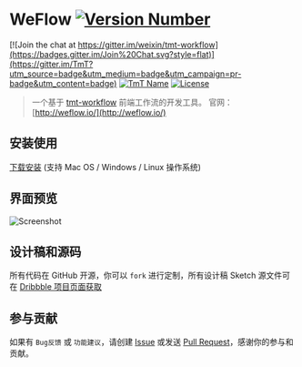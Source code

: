 # WeFlow [![Version Number](https://img.shields.io/github/release/weixin/WeFlow.svg?style=flat)](https://github.com/weixin/WeFlow/ "Version Number")

[![Join the chat at https://gitter.im/weixin/tmt-workflow](https://badges.gitter.im/Join%20Chat.svg?style=flat)](https://gitter.im/TmT?utm_source=badge&utm_medium=badge&utm_campaign=pr-badge&utm_content=badge)
[![TmT Name](https://img.shields.io/badge/Team-TmT-brightgreen.svg?style=flat)](https://github.com/orgs/TmT/people "Tencent Moe Team") 
[![License](https://img.shields.io/badge/license-MIT-blue.svg?style=flat)](http://opensource.org/licenses/MIT "Feel free to contribute.") 

> 一个基于 [tmt-workflow](https://github.com/weixin/tmt-workflow) 前端工作流的开发工具。
> 官网：[http://weflow.io/](http://weflow.io/)

## 安装使用

[下载安装](https://github.com/weixin/WeFlow/releases)
(支持 Mac OS / Windows / Linux 操作系统)

## 界面预览

![Screenshot](http://ww2.sinaimg.cn/large/644eac00jw1f4hedcpqvsj21e01fednq.jpg)

## 设计稿和源码

所有代码在 GitHub 开源，你可以 `fork` 进行定制，所有设计稿 Sketch 源文件可在 [Dribbble 项目页面获取](https://dribbble.com/hzlzh/projects/380016-WeFlow)

## 参与贡献
 
如果有 `Bug反馈` 或 `功能建议`，请创建 [Issue](https://github.com/weixin/WeFlow/issues) 或发送 [Pull Request](https://github.com/weixin/WeFlow/pulls)，感谢你的参与和贡献。
